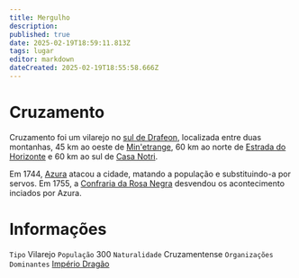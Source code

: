 ```yaml
---
title: Mergulho
description: 
published: true
date: 2025-02-19T18:59:11.813Z
tags: lugar
editor: markdown
dateCreated: 2025-02-19T18:55:58.666Z
---
```


# Cruzamento
Cruzamento foi um vilarejo no [sul de Drafeon](/lugares/plano-material/drafeon/sul-de-drafeon), localizada entre duas montanhas, 45 km ao oeste de [Min'etrange](/lugares/plano-material/drafeon/sul-de-drafeon/minetrange), 60 km ao norte de [Estrada do Horizonte](/lugares/plano-material/drafeon/sul-de-drafeon/estrada-de-horizonte) e 60 km ao sul de [Casa Notri](/lugares/plano-material/drafeon/sul-de-drafeon/casa-notri).

Em 1744, [Azura](/individuos/azura) atacou a cidade, matando a população e substituindo-a por servos. Em 1755, a [Confraria da Rosa Negra](/faccoes/faccoes-independentes/confraria-da-rosa-negra) desvendou os acontecimento inciados por Azura.

# Informações
`Tipo` Vilarejo 
`População` 300
`Naturalidade` Cruzamentense
`Organizações Dominantes` [Império Dragão](/faccoes/nacoes/imperio-dragao#imperio-dragao) 